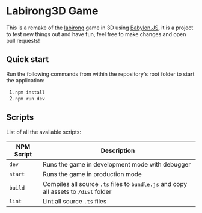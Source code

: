 # Labirong3D Game

This is a remake of the [labirong](https://github.com/Wuzi/labirong) game in 3D using [Babylon.JS](https://www.babylonjs.com/), it is a project to test new things out and have fun, feel free to make changes and open pull requests!

## Quick start

Run the following commands from within the repository's root folder to start the application:

1. `npm install`
2. `npm run dev`

## Scripts
List of all the available scripts:

| NPM Script           | Description                                                                                       |
| -------------------- | ------------------------------------------------------------------------------------------------- |
| `dev`                | Runs the game in development mode with debugger                                                   |
| `start`              | Runs the game in production mode                                                                  |
| `build`              | Compiles all source `.ts` files to `bundle.js` and copy all assets to `/dist` folder              |
| `lint`               | Lint all source `.ts` files                                                                       |
